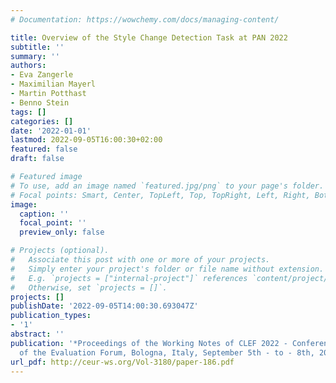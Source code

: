 ```yaml
---
# Documentation: https://wowchemy.com/docs/managing-content/

title: Overview of the Style Change Detection Task at PAN 2022
subtitle: ''
summary: ''
authors:
- Eva Zangerle
- Maximilian Mayerl
- Martin Potthast
- Benno Stein
tags: []
categories: []
date: '2022-01-01'
lastmod: 2022-09-05T16:00:30+02:00
featured: false
draft: false

# Featured image
# To use, add an image named `featured.jpg/png` to your page's folder.
# Focal points: Smart, Center, TopLeft, Top, TopRight, Left, Right, BottomLeft, Bottom, BottomRight.
image:
  caption: ''
  focal_point: ''
  preview_only: false

# Projects (optional).
#   Associate this post with one or more of your projects.
#   Simply enter your project's folder or file name without extension.
#   E.g. `projects = ["internal-project"]` references `content/project/deep-learning/index.md`.
#   Otherwise, set `projects = []`.
projects: []
publishDate: '2022-09-05T14:00:30.693047Z'
publication_types:
- '1'
abstract: ''
publication: '*Proceedings of the Working Notes of CLEF 2022 - Conference and Labs
  of the Evaluation Forum, Bologna, Italy, September 5th - to - 8th, 2022*'
url_pdf: http://ceur-ws.org/Vol-3180/paper-186.pdf
---
```

